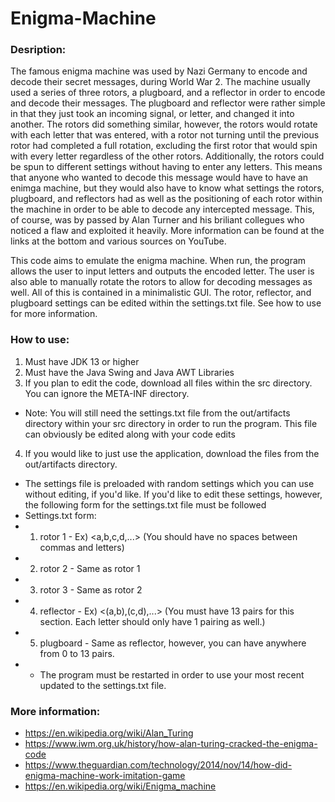 # Enigma-Machine
### Desription:
The famous enigma machine was used by Nazi Germany to encode and decode their secret messages, during World War 2. The machine usually used a series of three rotors, a plugboard, and a reflector in order to encode and decode their messages. The plugboard and reflector were rather simple in that they just took an incoming signal, or letter, and changed it into another. The rotors did something similar, however, the rotors would rotate with each letter that was entered, with a rotor not turning until the previous rotor had completed a full rotation, excluding the first rotor that would spin with every letter regardless of the other rotors. Additionally, the rotors could be spun to different settings without having to enter any letters. This means that anyone who wanted to decode this message would have to have an enimga machine, but they would also have to know what settings the rotors, plugboard, and reflectors had as well as the positioning of each rotor within the machine in order to be able to decode any intercepted message. This, of course, was by passed by Alan Turner and his briliant collegues who noticed a flaw and exploited it heavily. More information can be found at the links at the bottom and various sources on YouTube.

This code aims to emulate the enigma machine. When run, the program allows the user to input letters and outputs the encoded letter. The user is also able to manually rotate the rotors to allow for decoding messages as well. All of this is contained in a minimalistic GUI. The rotor, reflector, and plugboard settings can be edited within the settings.txt file. See how to use for more information.

### How to use:
1. Must have JDK 13 or higher
2. Must have the Java Swing and Java AWT Libraries
3. If you plan to edit the code, download all files within the src directory. You can ignore the META-INF directory. 
 * Note: You will still need the settings.txt file from the out/artifacts directory within your src directory in order to run the program. This file can obviously be edited along with your code edits
4. If you would like to just use the application, download the files from the out/artifacts directory.
 * The settings file is preloaded with random settings which you can use without editing, if you'd like. If you'd like to edit these settings, however, the following form for the settings.txt file must be followed
 * Settings.txt form:
 * 1. rotor 1 - Ex) <a,b,c,d,...> (You should have no spaces between commas and letters)
 * 2. rotor 2 - Same as rotor 1
 * 3. rotor 3 - Same as rotor 2
 * 4. reflector - Ex) <(a,b),(c,d),...> (You must have 13 pairs for this section. Each letter should only have 1 pairing as well.)
 * 5. plugboard - Same as reflector, however, you can have anywhere from 0 to 13 pairs.
 * * The program must be restarted in order to use your most recent updated to the settings.txt file.
 
### More information:
* https://en.wikipedia.org/wiki/Alan_Turing
* https://www.iwm.org.uk/history/how-alan-turing-cracked-the-enigma-code
* https://www.theguardian.com/technology/2014/nov/14/how-did-enigma-machine-work-imitation-game
* https://en.wikipedia.org/wiki/Enigma_machine
